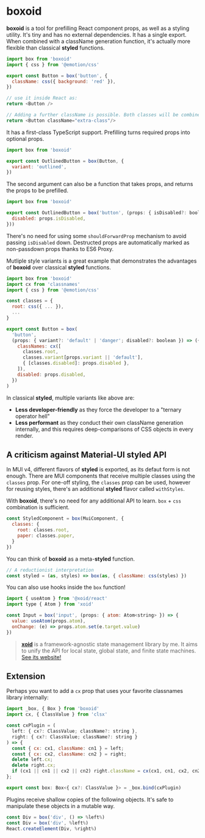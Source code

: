 
# boxoid

**boxoid** is a tool for prefilling React component props, as well as a styling utility. It's tiny and has no external dependencies. It has a single export. When combined with a className generation function, it's actually more flexible than classical **styled** functions.


```js
import box from 'boxoid'
import { css } from '@emotion/css'

export const Button = box('button', {
  className: css({ background: 'red' }),
})

// use it inside React as:
return <Button />

// Adding a further className is possible. Both classes will be combined.
return <Button className="extra-class"/>
```

It has a first-class TypeScript support. Prefilling turns required props into optional props.

```js
import box from 'boxoid'

export const OutlinedButton = box(Button, {
  variant: 'outlined',
})
```

The second argument can also be a function that takes props, and returns the props to be prefilled.

```js
import box from 'boxoid'

export const OutlinedButton = box('button', (props: { isDisabled?: boolean }) => ({
  disabled: props.isDisabled,
}))
```

There's no need for using some `shouldForwardProp` mechanism to avoid passing `isDisabled` down. Destructed props are automatically marked as non-passdown props thanks to ES6 Proxy. 

Mutliple style variants is a great example that demonstrates the advantages of **boxoid** over classical **styled** functions.

```js
import box from 'boxoid'
import cx from 'classnames'
import { css } from '@emotion/css'

const classes = {
  root: css({ ... }),
  ...
}

export const Button = box(
  'button',
  (props: { variant?: 'default' | 'danger'; disabled?: boolean }) => ({
    classNames: cx([
      classes.root,
      classes.variant[props.variant || 'default'],
      { [classes.disabled]: props.disabled },
    ]),
    disabled: props.disabled,
  })
)

```

In classical **styled**, multiple variants like above are:
  - **Less developer-friendly** as they force the developer to a "ternary operator hell"
  - **Less performant** as they conduct their own className generation internally, and this requires deep-comparisons of CSS objects in every render.


## A criticism against Material-UI styled API

In MUI v4, different flavors of **styled** is exported, as its defaut form is not enough. There are MUI components that receive multiple classes using the `classes` prop. For one-off styling, the `classes` prop can be used, however for reusing styles, there's an additional **styled** flavor called `withStyles`.

With **boxoid**, there's no need for any additional API to learn. `box` + `css` combination is sufficient.

```js
const StyledComponent = box(MuiComponent, {
  classes: {
    root: classes.root,
    paper: classes.paper,
  }
})
```

You can think of **boxoid** as a meta-**styled** function.

```js
// A reductionist interpretation
const styled = (as, styles) => box(as, { className: css(styles) })
```

You can also use hooks inside the `box` function!

```js
import { useAtom } from '@xoid/react'
import type { Atom } from 'xoid'

const Input = box('input', (props: { atom: Atom<string> }) => {
  value: useAtom(props.atom), 
  onChange: (e) => props.atom.set(e.target.value)
})
```
> [**xoid**](https://github.com/onurkerimov/xoid) is a framework-agnostic state management library by me. It aims to unify the API for local state, global state, and finite state machines. [See its website!](https://xoid.dev)

## Extension

Perhaps you want to add a `cx` prop that uses your favorite classnames library internally:

```js
import _box, { Box } from 'boxoid'
import cx, { ClassValue } from 'clsx'

const cxPlugin = (
  left: { cx?: ClassValue; className?: string },
  right: { cx?: ClassValue; className?: string }
) => {
  const { cx: cx1, className: cn1 } = left;
  const { cx: cx2, className: cn2 } = right;
  delete left.cx;
  delete right.cx;
  if (cx1 || cn1 || cx2 || cn2) right.className = cx(cx1, cn1, cx2, cn2);
};

export const box: Box<{ cx?: ClassValue }> = _box.bind(cxPlugin)
```

Plugins receive shallow copies of the following objects. It's safe to manipulate these objects in a mutable way.

```js
const Div = box('div', () => %left%)
const Div = box('div', %left%)
React.createElement(Div, %right%)
```